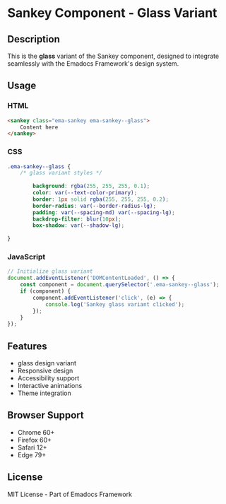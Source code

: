 # Sankey Component - Glass Variant

## Description
This is the **glass** variant of the Sankey component, designed to integrate seamlessly with the Emadocs Framework's design system.

## Usage

### HTML
```html
<sankey class="ema-sankey ema-sankey--glass">
    Content here
</sankey>
```

### CSS
```css
.ema-sankey--glass {
    /* glass variant styles */
    
        background: rgba(255, 255, 255, 0.1);
        color: var(--text-color-primary);
        border: 1px solid rgba(255, 255, 255, 0.2);
        border-radius: var(--border-radius-lg);
        padding: var(--spacing-md) var(--spacing-lg);
        backdrop-filter: blur(10px);
        box-shadow: var(--shadow-lg);
    
}
```

### JavaScript
```javascript
// Initialize glass variant
document.addEventListener('DOMContentLoaded', () => {
    const component = document.querySelector('.ema-sankey--glass');
    if (component) {
        component.addEventListener('click', (e) => {
            console.log('Sankey glass variant clicked');
        });
    }
});
```

## Features
- glass design variant
- Responsive design
- Accessibility support
- Interactive animations
- Theme integration

## Browser Support
- Chrome 60+
- Firefox 60+
- Safari 12+
- Edge 79+

## License
MIT License - Part of Emadocs Framework
